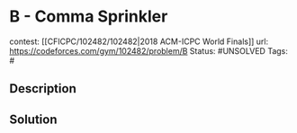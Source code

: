 # B - Comma Sprinkler

contest: [[CFICPC/102482/102482|2018 ACM-ICPC World Finals]]
url: https://codeforces.com/gym/102482/problem/B
Status: #UNSOLVED
Tags: #

## Description

## Solution


